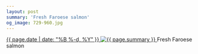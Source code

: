 ```yaml
---
layout: post
summary: 'Fresh Faroese salmon'
og_image: 729-960.jpg
---
```


<p>
 <time>
  <a href="/729">
   {{ page.date | date: "%B %-d, %Y" }}
  </a>
 </time>
 <a href="/729">
  <img alt="{{ page.summary }}" data-taken="3/5/2018" sizes="(min-width: 700px) 50vw, calc(100vw - 2rem)" src="{{ site.assets_url }}/729-480.jpg" srcset="{{ site.assets_url }}/729-240.jpg 240w, {{ site.assets_url }}/729-480.jpg 480w, {{ site.assets_url }}/729-720.jpg 720w, {{ site.assets_url }}/729-960.jpg 960w"/>
 </a>
 <span>
  Fresh Faroese salmon
 </span>
</p>
